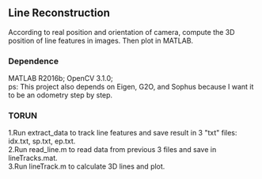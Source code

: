 ## Line Reconstruction
According to real position and orientation of camera, compute the 3D position of line features in images. Then plot in MATLAB.
### Dependence
MATLAB R2016b; OpenCV 3.1.0; <br>
ps: This project also depends on Eigen, G2O, and Sophus because I want it to be an odometry step by step.
### TORUN
1.Run extract_data to track line features and save result in 3 "txt" files: idx.txt, sp.txt, ep.txt.<br>
2.Run read_line.m to read data from previous 3 files and save in lineTracks.mat.<br>
3.Run lineTrack.m to calculate 3D lines and plot.<br>
